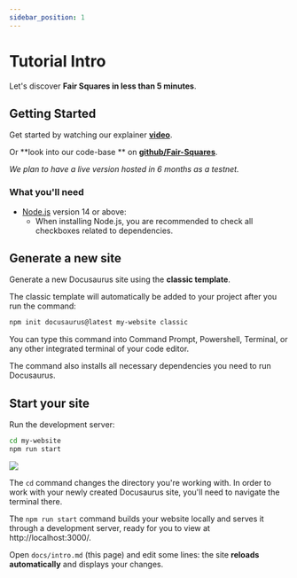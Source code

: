 ```yaml
---
sidebar_position: 1
---
```


# Tutorial Intro

Let's discover **Fair Squares in less than 5 minutes**.

## Getting Started

Get started by watching our explainer **[video](https://www.youtube.com/watch?v=6l1n9SsK-yc)**.

Or **look into our code-base ** on **[github/Fair-Squares](https://github.com/Fair-Squares)**.

_We plan to have a live version hosted in 6 months as a testnet._

### What you'll need

- [Node.js](https://nodejs.org/en/download/) version 14 or above:
  - When installing Node.js, you are recommended to check all checkboxes related to dependencies.

## Generate a new site

Generate a new Docusaurus site using the **classic template**.

The classic template will automatically be added to your project after you run the command:

```bash
npm init docusaurus@latest my-website classic
```

You can type this command into Command Prompt, Powershell, Terminal, or any other integrated terminal of your code editor.

The command also installs all necessary dependencies you need to run Docusaurus.

## Start your site

Run the development server:

```bash
cd my-website
npm run start
```

[![](https://mermaid.ink/img/pako:eNqVVlFv2yAQ_isWT2mX_AFrL127qJGmLUqqPllCFC6ZVQwR4ExZ1_8-MBhw7KRbKlX25bu7747vjrwhKhmgElFOtH6oyV6RphKVWG7xmnAOpvj8Z7EoVgYavcSPstWAtVEtNeWBWCwYUDn6drG4LcTOhPfym5TW4162B16LfSVW4gjaSBWCDKLfS2FU_dKaWoqJJO6vo1nEdG-VKOxnCxyowbT3l0rPzhLdeOSyFQyvlTxITfhsoqqAM4oIvQOFbSmzYNspQh01wuvfkH_xUGufF7ACEc3vifDGmvHWsiF7CJw_hQZ0yYPphXAiKBRGGsLPbA2phQHhnsM3R6BbH-PJ2Y2OaUOXXK1nSftod41shRnxzE9A_4tvX0Uduu2to7hdkaOAqQB_AvKXAKUvtieLN3FwIaj13EgOuviRBbPGL4H8M-EtJKuUvOsTsBHSHWU02tN2qnYMpqlMaDcx6rVYrMZpcscsuHtQrpAlw41kWOkwKkNZXwb63nRd-BD73epNnT6EeZkNYGnSr2cd2z0--XtcPih-l8RZzwb4GmBSwpPIoSgnIde21aVd6OTvvYNAhjGSKu4odYOUaSJk6YTmTbEawEa62meX9XbTOz1LCz9cX3JRaono-Iz-jytVQPLEXaT50Q3c_Em-glixeZdpxSLVxi61fJUOCA1keZHLwCXpKeFD7vgeOMT3NShqZWc10BXPcm6zyLS_EZJlcB9MFjAYmGvN3GS7Zk1O59dI2qn5__6D5qgBZe8HZu_xLkuFzE9ooEKlfWREvVaoEu8W1x6YPaKvrLZ6RKWlBXNE7H25PQmKyh3hGnpQ-C0QrO9_AXjxwYs)](https://mermaid.live/edit#pako:eNqVVlFv2yAQ_isWT2mX_AFrL127qJGmLUqqPllCFC6ZVQwR4ExZ1_8-MBhw7KRbKlX25bu7747vjrwhKhmgElFOtH6oyV6RphKVWG7xmnAOpvj8Z7EoVgYavcSPstWAtVEtNeWBWCwYUDn6drG4LcTOhPfym5TW4162B16LfSVW4gjaSBWCDKLfS2FU_dKaWoqJJO6vo1nEdG-VKOxnCxyowbT3l0rPzhLdeOSyFQyvlTxITfhsoqqAM4oIvQOFbSmzYNspQh01wuvfkH_xUGufF7ACEc3vifDGmvHWsiF7CJw_hQZ0yYPphXAiKBRGGsLPbA2phQHhnsM3R6BbH-PJ2Y2OaUOXXK1nSftod41shRnxzE9A_4tvX0Uduu2to7hdkaOAqQB_AvKXAKUvtieLN3FwIaj13EgOuviRBbPGL4H8M-EtJKuUvOsTsBHSHWU02tN2qnYMpqlMaDcx6rVYrMZpcscsuHtQrpAlw41kWOkwKkNZXwb63nRd-BD73epNnT6EeZkNYGnSr2cd2z0--XtcPih-l8RZzwb4GmBSwpPIoSgnIde21aVd6OTvvYNAhjGSKu4odYOUaSJk6YTmTbEawEa62meX9XbTOz1LCz9cX3JRaono-Iz-jytVQPLEXaT50Q3c_Em-glixeZdpxSLVxi61fJUOCA1keZHLwCXpKeFD7vgeOMT3NShqZWc10BXPcm6zyLS_EZJlcB9MFjAYmGvN3GS7Zk1O59dI2qn5__6D5qgBZe8HZu_xLkuFzE9ooEKlfWREvVaoEu8W1x6YPaKvrLZ6RKWlBXNE7H25PQmKyh3hGnpQ-C0QrO9_AXjxwYs)

The `cd` command changes the directory you're working with. In order to work with your newly created Docusaurus site, you'll need to navigate the terminal there.

The `npm run start` command builds your website locally and serves it through a development server, ready for you to view at http://localhost:3000/.

Open `docs/intro.md` (this page) and edit some lines: the site **reloads automatically** and displays your changes.
